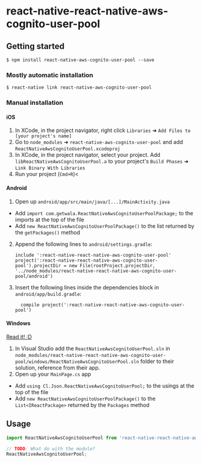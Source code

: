 
# react-native-react-native-aws-cognito-user-pool

## Getting started

`$ npm install react-native-aws-cognito-user-pool --save`

### Mostly automatic installation

`$ react-native link react-native-aws-cognito-user-pool`

### Manual installation


#### iOS

1. In XCode, in the project navigator, right click `Libraries` ➜ `Add Files to [your project's name]`
2. Go to `node_modules` ➜ `react-native-aws-cognito-user-pool` and add `ReactNativeAwsCognitoUserPool.xcodeproj`
3. In XCode, in the project navigator, select your project. Add `libReactNativeAwsCognitoUserPool.a` to your project's `Build Phases` ➜ `Link Binary With Libraries`
4. Run your project (`Cmd+R`)<

#### Android

1. Open up `android/app/src/main/java/[...]/MainActivity.java`
  - Add `import com.getwala.ReactNativeAwsCognitoUserPoolPackage;` to the imports at the top of the file
  - Add `new ReactNativeAwsCognitoUserPoolPackage()` to the list returned by the `getPackages()` method
2. Append the following lines to `android/settings.gradle`:
  	```
  	include ':react-native-react-native-aws-cognito-user-pool'
  	project(':react-native-react-native-aws-cognito-user-pool').projectDir = new File(rootProject.projectDir, 	'../node_modules/react-native-react-native-aws-cognito-user-pool/android')
  	```
3. Insert the following lines inside the dependencies block in `android/app/build.gradle`:
  	```
      compile project(':react-native-react-native-aws-cognito-user-pool')
  	```

#### Windows
[Read it! :D](https://github.com/ReactWindows/react-native)

1. In Visual Studio add the `ReactNativeAwsCognitoUserPool.sln` in `node_modules/react-native-react-native-aws-cognito-user-pool/windows/ReactNativeAwsCognitoUserPool.sln` folder to their solution, reference from their app.
2. Open up your `MainPage.cs` app
  - Add `using Cl.Json.ReactNativeAwsCognitoUserPool;` to the usings at the top of the file
  - Add `new ReactNativeAwsCognitoUserPoolPackage()` to the `List<IReactPackage>` returned by the `Packages` method


## Usage
```javascript
import ReactNativeAwsCognitoUserPool from 'react-native-react-native-aws-cognito-user-pool';

// TODO: What do with the module?
ReactNativeAwsCognitoUserPool;
```
  